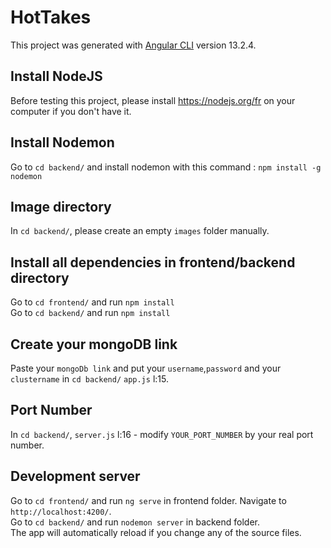 # HotTakes

This project was generated with [Angular CLI](https://github.com/angular/angular-cli) version 13.2.4.

## Install NodeJS

Before testing this project, please install https://nodejs.org/fr on your computer if you don't have it.

## Install Nodemon
Go to `cd backend/` and install nodemon with this command : `npm install -g nodemon`

## Image directory
In `cd backend/`, please create an empty `images` folder manually.

## Install all dependencies in frontend/backend directory

Go to `cd frontend/` and run `npm install`<br>
Go to `cd backend/` and run `npm install`

## Create your mongoDB link

Paste your `mongoDb link` and put your `username`,`password` and your `clustername` in `cd backend/` `app.js` l:15.

## Port Number

In `cd backend/`, `server.js` l:16 - modify `YOUR_PORT_NUMBER` by your real port number.

## Development server

Go to `cd frontend/` and run `ng serve` in frontend folder. Navigate to `http://localhost:4200/`.<br>
Go to `cd backend/` and run `nodemon server` in backend folder.<br>
The app will automatically reload if you change any of the source files.

